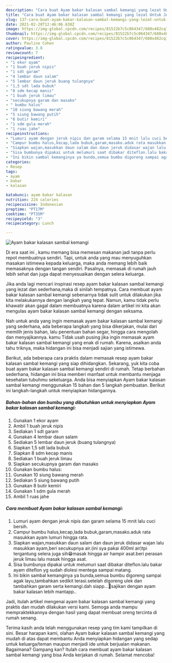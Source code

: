 ```yaml
---
description: "Cara buat Ayam bakar kalasan sambal kemangi yang lezat Untuk Jualan"
title: "Cara buat Ayam bakar kalasan sambal kemangi yang lezat Untuk Jualan"
slug: 137-cara-buat-ayam-bakar-kalasan-sambal-kemangi-yang-lezat-untuk-jualan
date: 2021-02-28T12:46:06.638Z
image: https://img-global.cpcdn.com/recipes/81522b7c5c064347/680x482cq70/ayam-bakar-kalasan-sambal-kemangi-foto-resep-utama.jpg
thumbnail: https://img-global.cpcdn.com/recipes/81522b7c5c064347/680x482cq70/ayam-bakar-kalasan-sambal-kemangi-foto-resep-utama.jpg
cover: https://img-global.cpcdn.com/recipes/81522b7c5c064347/680x482cq70/ayam-bakar-kalasan-sambal-kemangi-foto-resep-utama.jpg
author: Pauline Cohen
ratingvalue: 3.8
reviewcount: 7
recipeingredient:
- "1 ekor ayam"
- "1 buah jeruk nipis"
- "1 sdt garam"
- "4 lembar daun salam"
- "5 lembar daun jeruk buang tulangnya"
- "1,5 sdt lada bubuk"
- "8 sdm kecap manis"
- "1 buah jeruk limau"
- "secukupnya garam dan masako"
- " bumbu halus"
- "10 siung bawang merah"
- "5 siung bawang putih"
- "8 butir kemiri"
- "1 sdm gula merah"
- "1 ruas jahe"
recipeinstructions:
- "Lumuri ayam dengan jeruk nipis dan garam selama 15 mnit lalu cuci bersih."
- "Campur bumbu halus,kecap,lada bubuk,garam,masako.aduk rata masukkan ayam lumuri hingga rata."
- "Siapkan wajan,masukkan daun salam dan daun jeruk didasar wajan lalu masukkan ayam,beri secukupnya air.(ini sya pakai 400ml air)tpi tergantung selera juga sih😁masak hingga air hampir asat.beri perasan jeruk limau lalu masak hingga asat."
- "Sisa bumbunya dipakai untuk melumuri saat dibakar diteflon.lalu bakar ayam diteflon yg sudah diolesi mentega sampai matang."
- "Ini bikin sambal kemanginya ya bunda,semua bumbu digoreng sampai agak layu,tambahkan sedikit terasi.setelah digoreng ulek dan tambahkan garam serta kemangi.dah siapp...🤗sajikan dengan ayam bakar kalasan lebih mantapp.."
categories:
- Resep
tags:
- ayam
- bakar
- kalasan

katakunci: ayam bakar kalasan 
nutrition: 224 calories
recipecuisine: Indonesian
preptime: "PT17M"
cooktime: "PT35M"
recipeyield: "3"
recipecategory: Lunch

---
```



![Ayam bakar kalasan sambal kemangi](https://img-global.cpcdn.com/recipes/81522b7c5c064347/680x482cq70/ayam-bakar-kalasan-sambal-kemangi-foto-resep-utama.jpg)

Di era  saat ini , kamu memang bisa memesan makanan jadi tanpa perlu repot membuatnya sendiri. Tapi, untuk anda yang mau menyuguhkan masakan istimewa kepada keluarga, maka anda memang lebih baik memasaknya dengan tangan sendiri. Pasalnya, memasak di rumah jauh lebih sehat dan juga dapat menyesuaikan dengan selera keluarga.

Jika anda lagi mencari inspirasi resep ayam bakar kalasan sambal kemangi yang lezat dan sederhana,maka di sinilah tempatnya. Cara membuat ayam bakar kalasan sambal kemangi  sebenarnya tidak sulit untuk dilakukan jika kita melakukannya dengan langkah yang tepat. Namun, kamu tidak perlu khawatir akan gagal dalam membuatnya 
karena dalam artikel ini kita akan mengulas ayam bakar kalasan sambal kemangi dengan seksama.  



Nah untuk anda yang ingin memasak ayam bakar kalasan sambal kemangi yang sederhana, ada beberapa langkah yang bisa dikerjakan, mulai dari memilih jenis bahan, lalu penentuan bahan segar, hingga cara mengolah dan menyajikannya. kamu Tidak usah pusing jika ingin memasak ayam bakar kalasan sambal kemangi yang enak di rumah. Karena, asalkan anda  tahu triknya, maka hidangan ini bisa menjadi sajian yang istimewa.

Berikut, ada beberapa cara praktis  dalam memasak resep ayam bakar kalasan sambal kemangi yang siap dihidangkan. Sekarang, yuk kita coba buat ayam bakar kalasan sambal kemangi sendiri di rumah. Tetap berbahan sederhana, hidangan ini bisa memberi manfaat untuk membantu menjaga kesehatan tubuhmu sekeluarga. Anda bisa menyiapkan Ayam bakar kalasan sambal kemangi menggunakan 15 bahan dan 5 langkah pembuatan. Berikut ini langkah-langkah untuk menyiapkan hidangannya.

<!--inarticleads1-->

##### Bahan-bahan dan bumbu yang dibutuhkan untuk menyiapkan Ayam bakar kalasan sambal kemangi:

1. Gunakan 1 ekor ayam
1. Ambil 1 buah jeruk nipis
1. Sediakan 1 sdt garam
1. Gunakan 4 lembar daun salam
1. Sediakan 5 lembar daun jeruk (buang tulangnya)
1. Siapkan 1,5 sdt lada bubuk
1. Siapkan 8 sdm kecap manis
1. Sediakan 1 buah jeruk limau
1. Siapkan secukupnya garam dan masako
1. Gunakan  bumbu halus:
1. Gunakan 10 siung bawang merah
1. Sediakan 5 siung bawang putih
1. Gunakan 8 butir kemiri
1. Gunakan 1 sdm gula merah
1. Ambil 1 ruas jahe




<!--inarticleads2-->

##### Cara membuat Ayam bakar kalasan sambal kemangi:

1. Lumuri ayam dengan jeruk nipis dan garam selama 15 mnit lalu cuci bersih.
1. Campur bumbu halus,kecap,lada bubuk,garam,masako.aduk rata masukkan ayam lumuri hingga rata.
1. Siapkan wajan,masukkan daun salam dan daun jeruk didasar wajan lalu masukkan ayam,beri secukupnya air.(ini sya pakai 400ml air)tpi tergantung selera juga sih😁masak hingga air hampir asat.beri perasan jeruk limau lalu masak hingga asat.
1. Sisa bumbunya dipakai untuk melumuri saat dibakar diteflon.lalu bakar ayam diteflon yg sudah diolesi mentega sampai matang.
1. Ini bikin sambal kemanginya ya bunda,semua bumbu digoreng sampai agak layu,tambahkan sedikit terasi.setelah digoreng ulek dan tambahkan garam serta kemangi.dah siapp...🤗sajikan dengan ayam bakar kalasan lebih mantapp..




Jadi, itulah artikel mengenai  ayam bakar kalasan sambal kemangi  yang praktis dan mudah dilakukan versi kami. Semoga anda mampu mempraktekkannya dengan hasil yang dapat membuat oreng tercinta di rumah senang. 

Terima kasih anda telah menggunakan resep yang tim kami tampilkan di sini. Besar harapan kami, olahan  Ayam bakar kalasan sambal kemangi yang mudah di atas dapat membantu Anda menyiapkan hidangan yang sedap untuk keluarga/teman maupun menjadi ide untuk berjualan makanan. Bagaimana? Gampang kan? Itulah cara membuat ayam bakar kalasan sambal kemangi yang bisa Anda kerjakan di rumah. Selamat mencoba!


